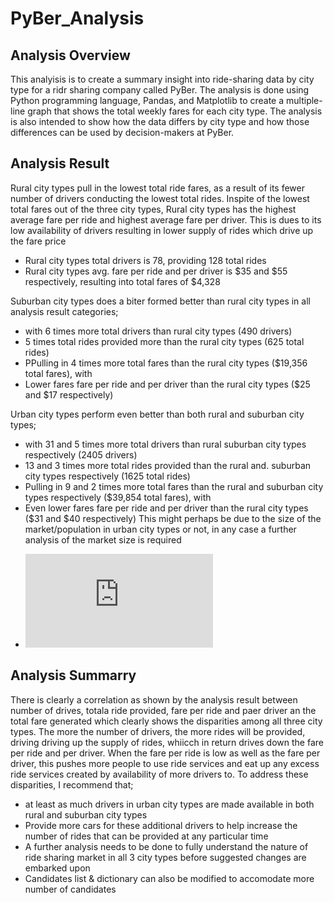 # PyBer_Analysis

## Analysis Overview
This analyisis is to create a summary insight into ride-sharing data by city type for a ridr sharing company called PyBer. The analysis is done using Python programming language, Pandas, and Matplotlib to create a multiple-line graph that shows the total weekly fares for each city type. 
The analysis is also intended to show how the data differs by city type and how those differences can be used by decision-makers at PyBer.

## Analysis Result
Rural city types pull in the lowest total ride fares, as a result of its fewer number of drivers conducting the lowest total rides. Inspite of the lowest total fares out of the three city types, Rural city types has the highest average fare per ride and highest average fare per driver. This is dues to its low availability of drivers resulting in lower supply of rides which drive up the fare price
  * Rural city types total drivers is 78, providing 128 total rides 
  * Rural city types avg. fare per ride and per driver is $35 and $55 respectively, resulting into total fares of $4,328

Suburban city types does a biter formed better than rural city types in all analysis result categories;
  * with 6 times more total drivers than rural city types (490 drivers)
  * 5 times total rides provided more than the rural city types  (625 total rides)
  * PPulling in 4 times more total fares than the rural city types ($19,356 total fares), with
  * Lower fares fare per ride and per driver than the rural city types ($25 and $17 respectively)

Urban city types perform even better than both rural and suburban city types;
  * with 31 and 5 times more total drivers than rural suburban city types respectively (2405 drivers)
  * 13 and 3 times more total rides provided than the rural and. suburban city types respectively (1625 total rides)
  * Pulling in 9 and 2 times more total fares than the rural and suburban city types respectively ($39,854 total fares), with
  * Even lower fares fare per ride and per driver than the rural city types ($31 and $40 respectively)
This might perhaps be due to the size of the market/population in urban city types or not, in any case a further analysis of the market size is required

- ![Election_Analysis_Results](https://github.com/Omodayo/Election_Analysis/blob/main/analysis/election_analysis.txt)

## Analysis Summarry
There is clearly a correlation as shown by the analysis result between number of drives, totala ride provided, fare per ride and paer driver an the total fare generated which clearly shows the disparities among all three city types.
The more the number of drivers, the more rides will be provided, driving driving up the supply of rides, whiicch in return drives down the fare per ride and per driver. When the fare per ride is low as well as the fare per driver, this pushes more people to use ride services and eat up any excess ride services created by availability of more drivers to. To address these disparities, I recommend that;
  * at least as much drivers in urban city types are made available in both rural and suburban city types
  * Provide more cars for these additional drivers to help increase the number of rides that can be provided at any particular time
  * A further analysis needs to be done to fully understand the nature of ride sharing market in all 3 city types before suggested changes are embarked upon
  * Candidates list & dictionary can also be modified to accomodate more number of candidates
